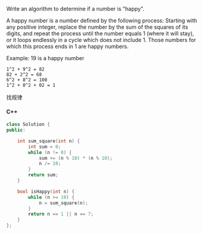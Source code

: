 Write an algorithm to determine if a number is "happy".

A happy number is a number defined by the following process: Starting with any positive integer, replace the number by the sum of the squares of its digits, and repeat the process until the number equals 1 (where it will stay), or it loops endlessly in a cycle which does not include 1. Those numbers for which this process ends in 1 are happy numbers.

Example: 19 is a happy number

```
1^2 + 9^2 = 82
82 + 2^2 = 68
6^2 + 8^2 = 100
1^2 + 0^2 + 02 = 1
```

找规律

#### C++

```cpp
class Solution {
public:

    int sum_square(int n) {
        int sum = 0;
        while (n != 0) {
            sum += (n % 10) * (n % 10);
            n /= 10;
        }
        return sum;
    }

    bool isHappy(int n) {
        while (n >= 10) {
            n = sum_square(n);
        }
        return n == 1 || n == 7;
    }
};
```
